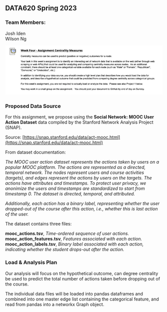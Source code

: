 ## DATA620 Spring 2023  

### Team Members:  

Josh Iden  
Wilson Ng  

![](https://github.com/josh1den/DATA620-GROUP/blob/main/HW1/IMG/ASSIGNMENT.png)

### Proposed Data Source  

For this assignment, we propose using the **Social Network: MOOC User Action Dataset** data compiled by the Stanford Network Analysis Project (SNAP). 

Source: [https://snap.stanford.edu/data/act-mooc.html](https://snap.stanford.edu/data/act-mooc.html)

From dataset documentation:

*The MOOC user action dataset represents the actions taken by users on a popular MOOC platform. The actions are represented as a directed, temporal network. The nodes represent users and course activities (targets), and edges represent the actions by users on the targets. The actions have attributes and timestamps. To protect user privacy, we anonimize the users and timestamps are standardized to start from timestamp 0. The dataset is directed, temporal, and attributed.*

*Additionally, each action has a binary label, representing whether the user dropped-out of the course after this action, i.e., whether this is last action of the user.*

The dataset contains three files:  

**mooc_actions.tsv**, 	*Time-ordered sequence of user actions.*  
**mooc_action_features.tsv**,  	*Features associated with each action.*  
**mooc_action_labels.tsv**, 	*Binary label associated with each action, indicating whether the student drops-out after the action.*  

### Load & Analysis Plan  

Our analysis will focus on the hypothetical outcome, can degree centrality be used to predict the total number of actions taken before dropping out of the course. 

The individual data files will be loaded into pandas dataframes and combined into one master edge list containing the categorical feature, and read from pandas into a networkx Graph object. 
